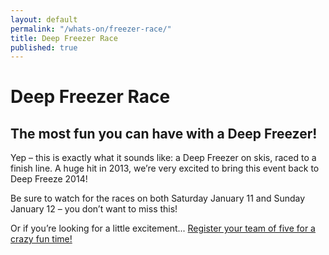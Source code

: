 ```yaml
---
layout: default
permalink: "/whats-on/freezer-race/"
title: Deep Freezer Race
published: true
---
```


# Deep Freezer Race

## The most fun you can have with a Deep Freezer!

Yep – this is exactly what it sounds like: a Deep Freezer on skis, raced to a finish line. A huge hit in 2013, we’re very excited to bring this event back to Deep Freeze 2014!

Be sure to watch for the races on both Saturday January 11 and Sunday January 12 – you don’t want to miss this!

Or if you’re looking for a little excitement... [Register your team of five for a crazy fun time!](/whats-on/freezer-race/apply/)